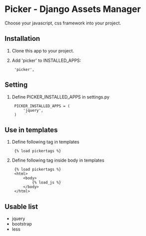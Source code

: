 Picker - Django Assets Manager
======
Choose your javascript, css framework into your project.

Installation
------------
1. Clone this app to your project.

2. Add 'picker' to INSTALLED_APPS:

        'picker',

Setting
------------
1. Define PICKER_INSTALLED_APPS in settings.py

        PICKER_INSTALLED_APPS = (
            'jquery',
        )

Use in templates
------------
1. Define following tag in templates

        {% load pickertags %}
2. Define following tag inside body in templates

        {% load pickertags %}
        <html>
            <body>
                {% load_js %}
            </body>
        </html>
        

Usable list
------------
- jquery
- bootstrap
- less

